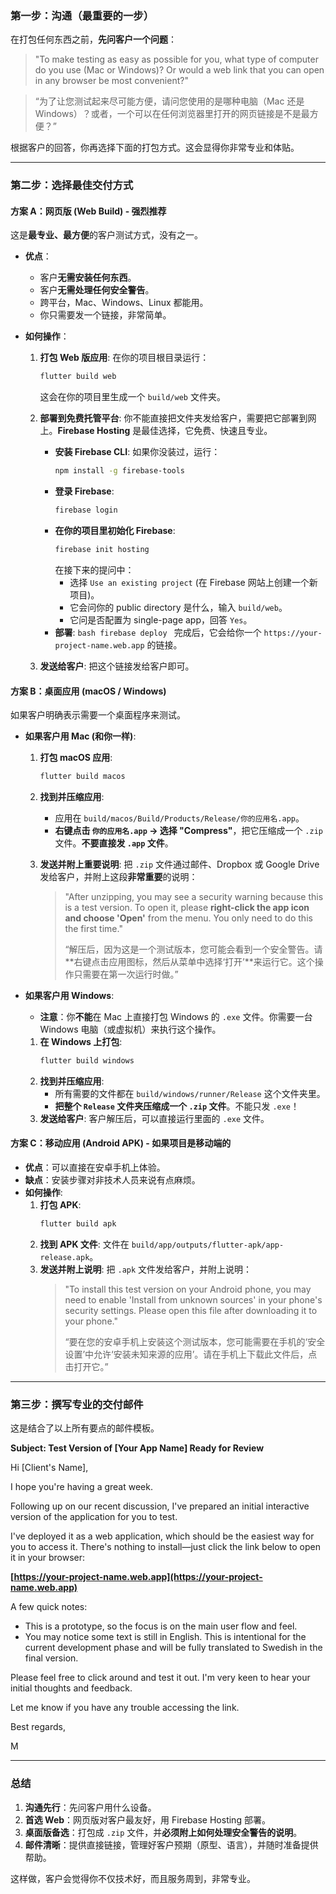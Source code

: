 ### 第一步：沟通（最重要的一步）

在打包任何东西之前，**先问客户一个问题**：

> "To make testing as easy as possible for you, what type of computer do you use (Mac or Windows)? Or would a web link that you can open in any browser be most convenient?"

> “为了让您测试起来尽可能方便，请问您使用的是哪种电脑（Mac 还是 Windows）？或者，一个可以在任何浏览器里打开的网页链接是不是最方便？”

根据客户的回答，你再选择下面的打包方式。这会显得你非常专业和体贴。

---

### 第二步：选择最佳交付方式

#### 方案 A：网页版 (Web Build) - **强烈推荐**

这是**最专业、最方便**的客户测试方式，没有之一。

- **优点**：

  - 客户**无需安装任何东西**。
  - 客户**无需处理任何安全警告**。
  - 跨平台，Mac、Windows、Linux 都能用。
  - 你只需要发一个链接，非常简单。

- **如何操作**：

  1.  **打包 Web 版应用**:
      在你的项目根目录运行：

      ```bash
      flutter build web
      ```

      这会在你的项目里生成一个 `build/web` 文件夹。

  2.  **部署到免费托管平台**:
      你不能直接把文件夹发给客户，需要把它部署到网上。**Firebase Hosting** 是最佳选择，它免费、快速且专业。

      - **安装 Firebase CLI**: 如果你没装过，运行：
        ```bash
        npm install -g firebase-tools
        ```
      - **登录 Firebase**:
        ```bash
        firebase login
        ```
      - **在你的项目里初始化 Firebase**:
        ```bash
        firebase init hosting
        ```
        在接下来的提问中：
        - 选择 `Use an existing project` (在 Firebase 网站上创建一个新项目)。
        - 它会问你的 public directory 是什么，输入 `build/web`。
        - 它问是否配置为 single-page app，回答 `Yes`。
      - **部署**:
        `bash
    firebase deploy
    `
        完成后，它会给你一个 `https://your-project-name.web.app` 的链接。

  3.  **发送给客户**:
      把这个链接发给客户即可。

#### 方案 B：桌面应用 (macOS / Windows)

如果客户明确表示需要一个桌面程序来测试。

- **如果客户用 Mac (和你一样)**:

  1.  **打包 macOS 应用**:
      ```bash
      flutter build macos
      ```
  2.  **找到并压缩应用**:
      - 应用在 `build/macos/Build/Products/Release/你的应用名.app`。
      - **右键点击 `你的应用名.app` -> 选择 "Compress"**，把它压缩成一个 `.zip` 文件。**不要直接发 `.app` 文件**。
  3.  **发送并附上重要说明**:
      把 `.zip` 文件通过邮件、Dropbox 或 Google Drive 发给客户，并附上这段**非常重要**的说明：

      > "After unzipping, you may see a security warning because this is a test version. To open it, please **right-click the app icon and choose 'Open'** from the menu. You only need to do this the first time."
      >
      > “解压后，因为这是一个测试版本，您可能会看到一个安全警告。请**右键点击应用图标，然后从菜单中选择‘打开’**来运行它。这个操作只需要在第一次运行时做。”

- **如果客户用 Windows**:
  - **注意**：你**不能**在 Mac 上直接打包 Windows 的 `.exe` 文件。你需要一台 Windows 电脑（或虚拟机）来执行这个操作。
  1.  **在 Windows 上打包**:
      ```bash
      flutter build windows
      ```
  2.  **找到并压缩应用**:
      - 所有需要的文件都在 `build/windows/runner/Release` 这个文件夹里。
      - **把整个 `Release` 文件夹压缩成一个 `.zip` 文件**。不能只发 `.exe`！
  3.  **发送给客户**:
      客户解压后，可以直接运行里面的 `.exe` 文件。

#### 方案 C：移动应用 (Android APK) - 如果项目是移动端的

- **优点**：可以直接在安卓手机上体验。
- **缺点**：安装步骤对非技术人员来说有点麻烦。
- **如何操作**:
  1.  **打包 APK**:
      ```bash
      flutter build apk
      ```
  2.  **找到 APK 文件**:
      文件在 `build/app/outputs/flutter-apk/app-release.apk`。
  3.  **发送并附上说明**:
      把 `.apk` 文件发给客户，并附上说明：
      > "To install this test version on your Android phone, you may need to enable 'Install from unknown sources' in your phone's security settings. Please open this file after downloading it to your phone."
      >
      > “要在您的安卓手机上安装这个测试版本，您可能需要在手机的‘安全设置’中允许‘安装未知来源的应用’。请在手机上下载此文件后，点击打开它。”

---

### 第三步：撰写专业的交付邮件

这是结合了以上所有要点的邮件模板。

**Subject: Test Version of [Your App Name] Ready for Review**

Hi [Client's Name],

I hope you're having a great week.

Following up on our recent discussion, I've prepared an initial interactive version of the application for you to test.

I've deployed it as a web application, which should be the easiest way for you to access it. There's nothing to install—just click the link below to open it in your browser:

**[https://your-project-name.web.app](https://your-project-name.web.app)**

A few quick notes:

- This is a prototype, so the focus is on the main user flow and feel.
- You may notice some text is still in English. This is intentional for the current development phase and will be fully translated to Swedish in the final version.

Please feel free to click around and test it out. I'm very keen to hear your initial thoughts and feedback.

Let me know if you have any trouble accessing the link.

Best regards,

M

---

### 总结

1.  **沟通先行**：先问客户用什么设备。
2.  **首选 Web**：网页版对客户最友好，用 Firebase Hosting 部署。
3.  **桌面版备选**：打包成 `.zip` 文件，并**必须附上如何处理安全警告的说明**。
4.  **邮件清晰**：提供直接链接，管理好客户预期（原型、语言），并随时准备提供帮助。

这样做，客户会觉得你不仅技术好，而且服务周到，非常专业。
